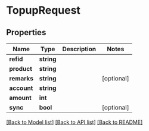 # TopupRequest

## Properties
Name | Type | Description | Notes
------------ | ------------- | ------------- | -------------
**refid** | **string** |  | 
**product** | **string** |  | 
**remarks** | **string** |  | [optional] 
**account** | **string** |  | 
**amount** | **int** |  | 
**sync** | **bool** |  | [optional] 

[[Back to Model list]](../README.md#documentation-for-models) [[Back to API list]](../README.md#documentation-for-api-endpoints) [[Back to README]](../README.md)


